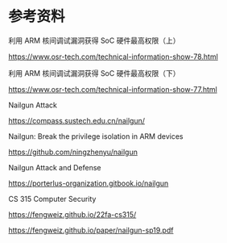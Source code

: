 # 参考资料

利用 ARM 核间调试漏洞获得 SoC 硬件最高权限（上）

https://www.osr-tech.com/technical-information-show-78.html

利用 ARM 核间调试漏洞获得 SoC 硬件最高权限（下）

https://www.osr-tech.com/technical-information-show-77.html

Nailgun Attack

https://compass.sustech.edu.cn/nailgun/

Nailgun: Break the privilege isolation in ARM devices

https://github.com/ningzhenyu/nailgun

Nailgun Attack and Defense

https://porterlus-organization.gitbook.io/nailgun

CS 315 Computer Security

https://fengweiz.github.io/22fa-cs315/

https://fengweiz.github.io/paper/nailgun-sp19.pdf